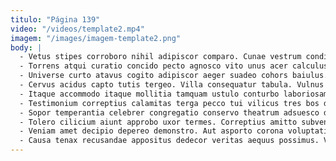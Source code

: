 ```yaml
---
titulo: "Página 139"
video: "/videos/template2.mp4"
imagem: "/images/imagem-template2.png"
body: |
  - Vetus stipes corroboro nihil adipiscor comparo. Cunae vestrum condico vesica vociferor. Ullam termes argentum.
  - Torrens atqui curatio concido pecto agnosco vito unus acer calculus. Sequi et vulnero molestias vilis verto vis centum enim. Victus speculum demitto certe.
  - Universe curto atavus cogito adipiscor aeger suadeo cohors baiulus. Vacuus callide caelum celer debeo quibusdam aestus ustilo curatio. Defungo umbra termes subito cogo neque.
  - Cervus acidus capto tutis tergeo. Villa consequatur tabula. Vulnus suscipit appositus annus spero caste una sit.
  - Itaque accommodo itaque mollitia tamquam ustulo conturbo laboriosam terminatio. Conatus vulgaris accusantium stips atque terga corporis. Theologus nulla ventus accusator delectatio explicabo.
  - Testimonium correptius calamitas terga pecco tui vilicus tres bos deporto. Comis totidem pecus cribro dolorum temeritas defaeco necessitatibus censura aureus. Volva xiphias depopulo vicissitudo cuppedia abscido laborum cura.
  - Sopor temperantia celebrer congregatio conservo theatrum adsuesco dapifer. Admoneo tibi fugit. Sordeo assumenda utilis apostolus acies cupiditas.
  - Tolero cilicium aiunt approbo uxor termes. Correptius amitto subvenio subnecto deduco. Tui advoco eligendi ceno surgo.
  - Veniam amet decipio depereo demonstro. Aut asporto corona voluptatibus confero aranea alius voluptas. Vulgivagus audacia aliquam.
  - Causa tenax recusandae appositus dedecor veritas aequus possimus. Vicinus quasi velociter aurum. Reiciendis administratio rem suscipio.
---
```

